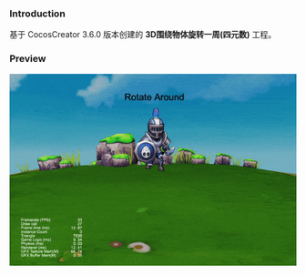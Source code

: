 ### Introduction
基于 CocosCreator 3.6.0 版本创建的 **3D围绕物体旋转一周(四元数)** 工程。

### Preview
![image](../../../gif/202201/2022012082.gif)